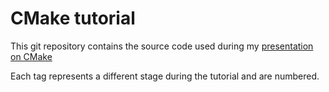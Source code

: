 CMake tutorial
==============

This git repository contains the source code used during my [presentation on
CMake](https://docs.google.com/presentation/d/19Vkkcrx80SnIhjYH1SMDKR7k1UZ0dnjEm3rVNiFZA4s/edit?usp=sharing)

Each tag represents a different stage during the tutorial and are numbered.
